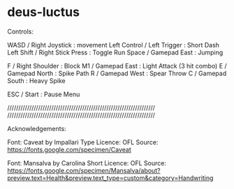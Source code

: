 # deus-luctus
 
Controls:

WASD / Right Joystick : movement
Left Control / Left Trigger : Short Dash
Left Shift / Right Stick Press : Toggle Run
Space / Gamepad East : Jumping

F / Right Shoulder : Block
M1 / Gamepad East : Light Attack (3 hit combo)
E / Gamepad North : Spike Path
R / Gamepad West : Spear Throw
C / Gamepad South : Heavy Spike

ESC / Start : Pause Menu

///////////////////////////////////////////////////////////////////
<br>
///////////////////////////////////////////////////////////////////

Acknowledgements:

Font: Caveat by Impallari Type 
Licence: OFL
Source: https://fonts.google.com/specimen/Caveat

Font: Mansalva by Carolina Short
Licence: OFL
Source: https://fonts.google.com/specimen/Mansalva/about?preview.text=Health&preview.text_type=custom&category=Handwriting
